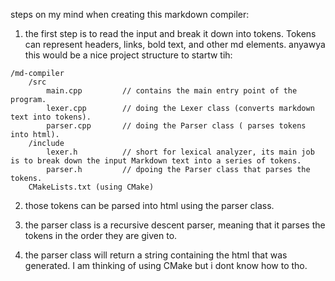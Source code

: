 steps on my mind when creating this markdown compiler:
1) the first step is to read the input and break it down into tokens. Tokens can represent headers, links, bold text, and other md elements.
anyawya this would be a nice project structure to startw tih:
```
/md-compiler
    /src
        main.cpp         // contains the main entry point of the program.
        lexer.cpp        // doing the Lexer class (converts markdown text into tokens).
        parser.cpp       // doing the Parser class ( parses tokens into html).
    /include
        lexer.h          // short for lexical analyzer, its main job is to break down the input Markdown text into a series of tokens.
        parser.h         // dpoing the Parser class that parses the tokens.
    CMakeLists.txt (using CMake)
```

2) those tokens can be parsed into html using the parser class.

3) the parser class is a recursive descent parser, meaning that it parses the tokens in the order they are given to.

4) the parser class will return a string containing the html that was generated.
I am thinking of using CMake but i dont know how to tho.